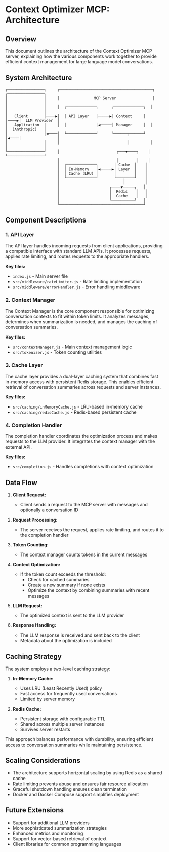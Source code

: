 # Context Optimizer MCP: Architecture

## Overview

This document outlines the architecture of the Context Optimizer MCP server, explaining how the various components work together to provide efficient context management for large language model conversations.

## System Architecture

```
┌────────────────┐     ┌─────────────────────────────────────────┐     ┌────────────────┐
│                │     │               MCP Server                │     │                │
│                │     │  ┌─────────────┐      ┌─────────────┐  │     │                │
│   Client       │────▶│  │ API Layer   │─────▶│ Context     │  │────▶│  LLM Provider  │
│   Application  │     │  │             │◀─────│ Manager     │  │     │  (Anthropic)   │
│                │◀────│  └─────────────┘      └──────┬──────┘  │◀────│                │
│                │     │                              │         │     │                │
└────────────────┘     │                         ┌───▼────┐    │     └────────────────┘
                       │                         │        │    │
                       │  ┌─────────────┐       │ Cache  │    │
                       │  │ In-Memory   │◀─────▶│ Layer  │    │
                       │  │ Cache (LRU) │       │        │    │
                       │  └─────────────┘       └───┬────┘    │
                       │                            │         │
                       │                      ┌────▼─────┐   │
                       │                      │  Redis    │   │
                       │                      │  Cache    │   │
                       │                      └──────────┘   │
                       └─────────────────────────────────────┘
```

## Component Descriptions

### 1. API Layer

The API layer handles incoming requests from client applications, providing a compatible interface with standard LLM APIs. It processes requests, applies rate limiting, and routes requests to the appropriate handlers.

**Key files:**
- `index.js` - Main server file
- `src/middleware/rateLimiter.js` - Rate limiting implementation
- `src/middleware/errorHandler.js` - Error handling middleware

### 2. Context Manager

The Context Manager is the core component responsible for optimizing conversation contexts to fit within token limits. It analyzes messages, determines when summarization is needed, and manages the caching of conversation summaries.

**Key files:**
- `src/contextManager.js` - Main context management logic
- `src/tokenizer.js` - Token counting utilities

### 3. Cache Layer

The cache layer provides a dual-layer caching system that combines fast in-memory access with persistent Redis storage. This enables efficient retrieval of conversation summaries across requests and server instances.

**Key files:**
- `src/caching/inMemoryCache.js` - LRU-based in-memory cache
- `src/caching/redisCache.js` - Redis-based persistent cache

### 4. Completion Handler

The completion handler coordinates the optimization process and makes requests to the LLM provider. It integrates the context manager with the external API.

**Key files:**
- `src/completion.js` - Handles completions with context optimization

## Data Flow

1. **Client Request:**
   - Client sends a request to the MCP server with messages and optionally a conversation ID

2. **Request Processing:**
   - The server receives the request, applies rate limiting, and routes it to the completion handler

3. **Token Counting:**
   - The context manager counts tokens in the current messages

4. **Context Optimization:**
   - If the token count exceeds the threshold:
     - Check for cached summaries
     - Create a new summary if none exists
     - Optimize the context by combining summaries with recent messages

5. **LLM Request:**
   - The optimized context is sent to the LLM provider

6. **Response Handling:**
   - The LLM response is received and sent back to the client
   - Metadata about the optimization is included

## Caching Strategy

The system employs a two-level caching strategy:

1. **In-Memory Cache:**
   - Uses LRU (Least Recently Used) policy
   - Fast access for frequently used conversations
   - Limited by server memory

2. **Redis Cache:**
   - Persistent storage with configurable TTL
   - Shared across multiple server instances
   - Survives server restarts

This approach balances performance with durability, ensuring efficient access to conversation summaries while maintaining persistence.

## Scaling Considerations

- The architecture supports horizontal scaling by using Redis as a shared cache
- Rate limiting prevents abuse and ensures fair resource allocation
- Graceful shutdown handling ensures clean termination
- Docker and Docker Compose support simplifies deployment

## Future Extensions

- Support for additional LLM providers
- More sophisticated summarization strategies
- Enhanced metrics and monitoring
- Support for vector-based retrieval of context
- Client libraries for common programming languages
